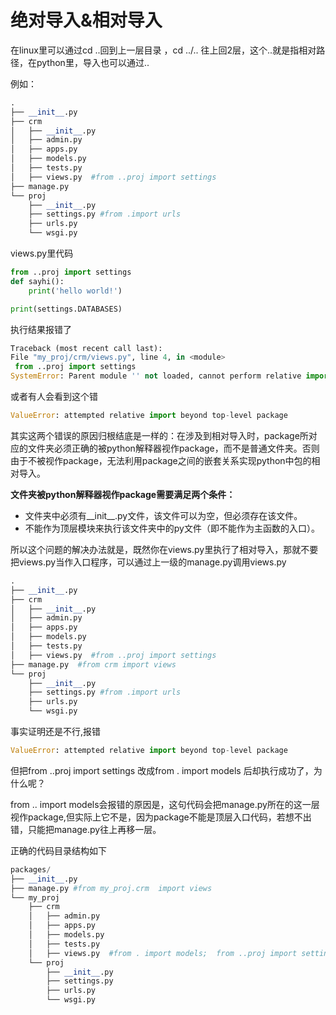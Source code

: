 # 绝对导入&相对导入

在linux里可以通过cd ..回到上一层目录 ，cd ../.. 往上回2层，这个..就是指相对路径，在python里，导入也可以通过..

例如：

```python
.
├── __init__.py
├── crm
│   ├── __init__.py
│   ├── admin.py
│   ├── apps.py
│   ├── models.py
│   ├── tests.py
│   ├── views.py  #from ..proj import settings
├── manage.py   
└── proj
    ├── __init__.py
    ├── settings.py #from .import urls  
    ├── urls.py
    └── wsgi.py
```

views.py里代码

```python
from ..proj import settings
def sayhi():
    print('hello world!')

print(settings.DATABASES)
```

执行结果报错了

```python
Traceback (most recent call last):
File "my_proj/crm/views.py", line 4, in <module>
 from ..proj import settings
SystemError: Parent module '' not loaded, cannot perform relative import
```

或者有人会看到这个错

```python
ValueError: attempted relative import beyond top-level package
```

其实这两个错误的原因归根结底是一样的：在涉及到相对导入时，package所对应的文件夹必须正确的被python解释器视作package，而不是普通文件夹。否则由于不被视作package，无法利用package之间的嵌套关系实现python中包的相对导入。

**文件夹被python解释器视作package需要满足两个条件：**
* 文件夹中必须有__init__.py文件，该文件可以为空，但必须存在该文件。
* 不能作为顶层模块来执行该文件夹中的py文件（即不能作为主函数的入口）。

所以这个问题的解决办法就是，既然你在views.py里执行了相对导入，那就不要把views.py当作入口程序，可以通过上一级的manage.py调用views.py

```python
.
├── __init__.py
├── crm
│   ├── __init__.py
│   ├── admin.py
│   ├── apps.py
│   ├── models.py
│   ├── tests.py
│   ├── views.py  #from ..proj import settings
├── manage.py  #from crm import views
└── proj
    ├── __init__.py
    ├── settings.py #from .import urls  
    ├── urls.py
    └── wsgi.py
```

事实证明还是不行,报错

```python
ValueError: attempted relative import beyond top-level package
```

但把from ..proj import settings 改成from . import models 后却执行成功了，为什么呢？

from .. import models会报错的原因是，这句代码会把manage.py所在的这一层视作package,但实际上它不是，因为package不能是顶层入口代码，若想不出错，只能把manage.py往上再移一层。

正确的代码目录结构如下

```python
packages/
├── __init__.py
├── manage.py #from my_proj.crm  import views
└── my_proj
    ├── crm
    │   ├── admin.py
    │   ├── apps.py
    │   ├── models.py
    │   ├── tests.py
    │   ├── views.py  #from . import models;  from ..proj import settings
    └── proj
        ├── __init__.py
        ├── settings.py
        ├── urls.py
        └── wsgi.py
```
